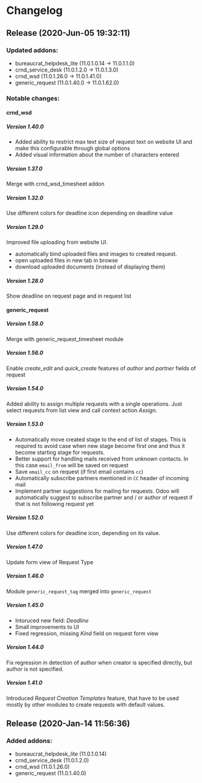# Changelog

## Release (2020-Jun-05 19:32:11)

### Updated addons:

- bureaucrat_helpdesk_lite (11.0.1.0.14 -> 11.0.1.1.0)
- crnd_service_desk (11.0.1.2.0 -> 11.0.1.3.0)
- crnd_wsd (11.0.1.26.0 -> 11.0.1.41.0)
- generic_request (11.0.1.40.0 -> 11.0.1.62.0)

### Notable changes:

#### crnd_wsd
##### Version 1.40.0

- Added ability to restrict max text size of request text on website UI and
    make this configurable through global options
- Added visual information about the number of characters entered


##### Version 1.37.0

Merge with crnd_wsd_timesheet addon


##### Version 1.32.0

Use different colors for deadline icon depending on deadline value


##### Version 1.29.0

Improved file uploading from website UI.
- automatically bind uploaded files and images to created request.
- open uploaded files in new tab in browse
- download uploaded documents (instead of displaying them)



##### Version 1.28.0

Show deadline on request page and in request list


#### generic_request
##### Version 1.58.0

Merge with generic_request_timesheet module


##### Version 1.56.0

Enable *create_edit* and *quick_create* features of *author* and *partner*
fields of request 


##### Version 1.54.0

Added ability to assign multiple requests with a single operations.
Just select requests from list view and call context action *Assign*.


##### Version 1.53.0

- Automatically move created stage to the end of list of stages.
  This is required to avoid case when new stage become first one and
  thus it become starting stage for requests.
- Better support for handling mails received from unknown contacts.
  In this case `email_from` will be saved on request
- Save `email_cc` on request (if first email contains `cc`)
- Automatically subscribe partners mentioned in ``CC`` header of incoming mail
- Implement partner suggestions for mailing for requests.
  Odoo will automatically suggest to subscribe partner and / or author of request
  if that is not following request yet


##### Version 1.52.0

Use different colors for deadline icon, depending on its value.


##### Version 1.47.0

Update form view of Request Type


##### Version 1.46.0

Module `generic_request_tag` merged into `generic_request`


##### Version 1.45.0

- Intoruced new field: *Deadline*
- Small improvements to UI
- Fixed regression, missing *Kind* field on request form view


##### Version 1.44.0

Fix regression in detection of author when creator is specified directly,
but author is not specified.


##### Version 1.41.0

Introduced *Request Creation Templates* feature,
that have to be used mostly by other modules to create requests with default values.




## Release (2020-Jan-14 11:56:36)

### Added addons:

- bureaucrat_helpdesk_lite (11.0.1.0.14)
- crnd_service_desk (11.0.1.2.0)
- crnd_wsd (11.0.1.26.0)
- generic_request (11.0.1.40.0)

